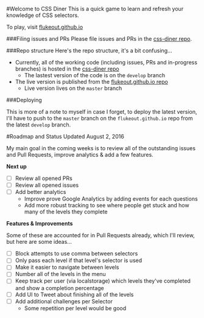 #Welcome to CSS Diner
This is a quick game to learn and refresh your knowledge of CSS selectors.

To play, visit [flukeout.github.io](http://flukeout.github.io/)

###Filing issues and PRs
Please file issues and PRs in the [css-diner repo](https://github.com/flukeout/css-diner/).

###Repo structure
Here's the repo structure, it's a bit confusing...

* Currently, all of the working code (including issues, PRs and in-progress branches) is hosted in the [css-diner repo](https://github.com/flukeout/css-diner/)
  * The lastest version of the code is on the ``develop`` branch
* The live version is published from the [flukeout.github.io repo](https://github.com/flukeout/flukeout.github.io/issues)
  * Live version lives on the ``master`` branch

###Deploying

This is more of a note to myself in case I forget, to deploy the latest version, I'll have to push to the ``master`` branch on the ``flukeout.github.io`` repo from the latest ``develop`` branch.

#Roadmap and Status
Updated August 2, 2016

My main goal in the coming weeks is to review all of the outstanding issues and Pull Requests, improve analytics & add a few features.

**Next up**

* [ ] Review all opened PRs
* [ ] Review all opened issues
* [ ] Add better analytics
  * Improve prove Google Analytics by adding events for each questions
  * Add more robust tracking to see where people get stuck and how many of the levels they complete

**Features & Improvements**

Some of these are accounted for in Pull Requests already, which I'll review, but here are some ideas...

* [ ] Block attempts to use comma between selectors
* [ ] Only pass each level if that level's selector is used
* [ ] Make it easier to navigate between levels
* [ ] Number all of the levels in the menu
* [ ] Keep track per user (via localstorage) which levels they've completed and show a completion percentage
* [ ] Add UI to Tweet about finishing all of the levels
* [ ] Add additional challenges per Selector
  * Some repetition per level would be good
